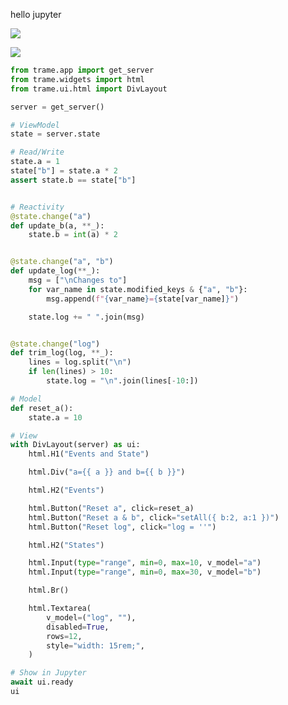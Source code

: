 hello jupyter


[![](https://mybinder.org/badge_logo.svg)](https://mybinder.org/v2/gh/Kitware/sc25-trame-tutorial/main?labpath=jupyter%2F01-fundamentals)


[![](https://mybinder.org/badge_logo.svg)](https://mybinder.org/v2/gh/Kitware/sc25-trame-tutorial/main?labpath=jupyter%2F02-dynamic-ui)


```python
from trame.app import get_server
from trame.widgets import html
from trame.ui.html import DivLayout
```

```python
server = get_server()
```

```python
# ViewModel
state = server.state

# Read/Write
state.a = 1
state["b"] = state.a * 2
assert state.b == state["b"]


# Reactivity
@state.change("a")
def update_b(a, **_):
    state.b = int(a) * 2


@state.change("a", "b")
def update_log(**_):
    msg = ["\nChanges to"]
    for var_name in state.modified_keys & {"a", "b"}:
        msg.append(f"{var_name}={state[var_name]}")

    state.log += " ".join(msg)


@state.change("log")
def trim_log(log, **_):
    lines = log.split("\n")
    if len(lines) > 10:
        state.log = "\n".join(lines[-10:])
```

```python
# Model
def reset_a():
    state.a = 10
```

```python
# View
with DivLayout(server) as ui:
    html.H1("Events and State")

    html.Div("a={{ a }} and b={{ b }}")

    html.H2("Events")

    html.Button("Reset a", click=reset_a)
    html.Button("Reset a & b", click="setAll({ b:2, a:1 })")
    html.Button("Reset log", click="log = ''")

    html.H2("States")

    html.Input(type="range", min=0, max=10, v_model="a")
    html.Input(type="range", min=0, max=30, v_model="b")

    html.Br()

    html.Textarea(
        v_model=("log", ""),
        disabled=True,
        rows=12,
        style="width: 15rem;",
    )
```

```python
# Show in Jupyter
await ui.ready
ui
```